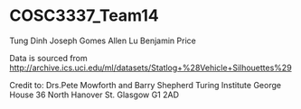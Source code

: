 # COSC3337_Team14

Tung Dinh
Joseph Gomes
Allen Lu
Benjamin Price


Data is sourced from http://archive.ics.uci.edu/ml/datasets/Statlog+%28Vehicle+Silhouettes%29

Credit to:
Drs.Pete Mowforth and Barry Shepherd
Turing Institute
George House
36 North Hanover St.
Glasgow
G1 2AD

